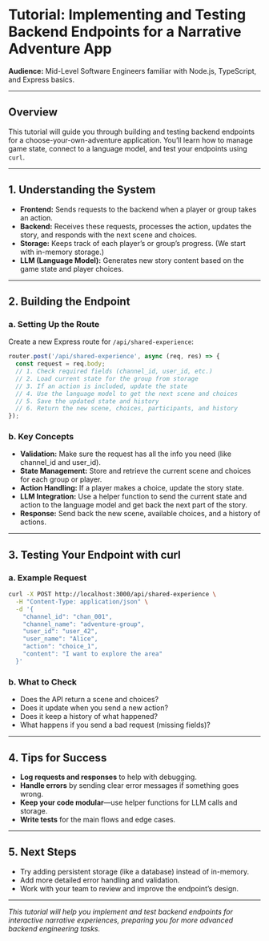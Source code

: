 # Tutorial: Implementing and Testing Backend Endpoints for a Narrative Adventure App

**Audience:** Mid-Level Software Engineers familiar with Node.js, TypeScript, and Express basics.

---

## Overview
This tutorial will guide you through building and testing backend endpoints for a choose-your-own-adventure application. You’ll learn how to manage game state, connect to a language model, and test your endpoints using `curl`.

---

## 1. Understanding the System
- **Frontend:** Sends requests to the backend when a player or group takes an action.
- **Backend:** Receives these requests, processes the action, updates the story, and responds with the next scene and choices.
- **Storage:** Keeps track of each player’s or group’s progress. (We start with in-memory storage.)
- **LLM (Language Model):** Generates new story content based on the game state and player choices.

---

## 2. Building the Endpoint

### a. Setting Up the Route
Create a new Express route for `/api/shared-experience`:

```ts
router.post('/api/shared-experience', async (req, res) => {
  const request = req.body;
  // 1. Check required fields (channel_id, user_id, etc.)
  // 2. Load current state for the group from storage
  // 3. If an action is included, update the state
  // 4. Use the language model to get the next scene and choices
  // 5. Save the updated state and history
  // 6. Return the new scene, choices, participants, and history
});
```

### b. Key Concepts
- **Validation:** Make sure the request has all the info you need (like channel_id and user_id).
- **State Management:** Store and retrieve the current scene and choices for each group or player.
- **Action Handling:** If a player makes a choice, update the story state.
- **LLM Integration:** Use a helper function to send the current state and action to the language model and get back the next part of the story.
- **Response:** Send back the new scene, available choices, and a history of actions.

---

## 3. Testing Your Endpoint with curl

### a. Example Request

```sh
curl -X POST http://localhost:3000/api/shared-experience \
  -H "Content-Type: application/json" \
  -d '{
    "channel_id": "chan_001",
    "channel_name": "adventure-group",
    "user_id": "user_42",
    "user_name": "Alice",
    "action": "choice_1",
    "content": "I want to explore the area"
  }'
```

### b. What to Check
- Does the API return a scene and choices?
- Does it update when you send a new action?
- Does it keep a history of what happened?
- What happens if you send a bad request (missing fields)?

---

## 4. Tips for Success
- **Log requests and responses** to help with debugging.
- **Handle errors** by sending clear error messages if something goes wrong.
- **Keep your code modular**—use helper functions for LLM calls and storage.
- **Write tests** for the main flows and edge cases.

---

## 5. Next Steps
- Try adding persistent storage (like a database) instead of in-memory.
- Add more detailed error handling and validation.
- Work with your team to review and improve the endpoint’s design.

---

*This tutorial will help you implement and test backend endpoints for interactive narrative experiences, preparing you for more advanced backend engineering tasks.*
